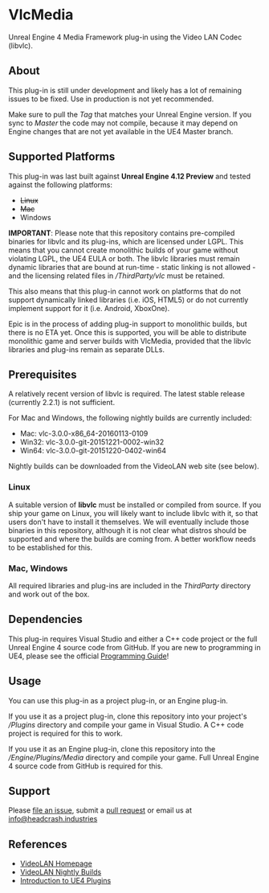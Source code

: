 # VlcMedia

Unreal Engine 4 Media Framework plug-in using the Video LAN Codec (libvlc).


## About

This plug-in is still under development and likely has a lot of remaining issues
to be fixed. Use in production is not yet recommended.

Make sure to pull the *Tag* that matches your Unreal Engine version. If you sync
to *Master* the code may not compile, because it may depend on Engine changes
that are not yet available in the UE4 Master branch.


## Supported Platforms

This plug-in was last built against **Unreal Engine 4.12 Preview** and tested
against the following platforms:

- ~~Linux~~
- ~~Mac~~
- Windows

**IMPORTANT**: Please note that this repository contains pre-compiled binaries
for libvlc and its plug-ins, which are licensed under LGPL. This means that you
cannot create monolithic builds of your game without violating LGPL, the UE4
EULA or both. The libvlc libraries must remain dynamic libraries that are bound
at run-time - static linking is not allowed - and the licensing related files in
*/ThirdParty/vlc* must be retained.

This also means that this plug-in cannot work on platforms that do not support
dynamically linked libraries (i.e. iOS, HTML5) or do not currently implement
support for it (i.e. Android, XboxOne).

Epic is in the process of adding plug-in support to monolithic builds, but there
is no ETA yet. Once this is supported, you will be able to distribute monolithic
game and server builds with VlcMedia, provided that the libvlc libraries and
plug-ins remain as separate DLLs.


## Prerequisites

A relatively recent version of libvlc is required. The latest stable release
(currently 2.2.1) is not sufficient.

For Mac and Windows, the following nightly builds are currently included:
* Mac: vlc-3.0.0-x86_64-20160113-0109
* Win32: vlc-3.0.0-git-20151221-0002-win32
* Win64: vlc-3.0.0-git-20151220-0402-win64

Nightly builds can be downloaded from the VideoLAN web site (see below).

### Linux

A suitable version of **libvlc** must be installed or compiled from source. If
you ship your game on  Linux, you will likely want to include libvlc with it, so
that users don't have to install it themselves. We will eventually include those
binaries in this repository, although it is not clear what distros should be
supported and where the builds are coming from. A better workflow needs to be
established for this.

### Mac, Windows

All required libraries and plug-ins are included in the *ThirdParty* directory
and work out of the box.


## Dependencies

This plug-in requires Visual Studio and either a C++ code project or the full
Unreal Engine 4 source code from GitHub. If you are new to programming in UE4,
please see the official [Programming Guide](https://docs.unrealengine.com/latest/INT/Programming/index.html)! 


## Usage

You can use this plug-in as a project plug-in, or an Engine plug-in.

If you use it as a project plug-in, clone this repository into your project's
*/Plugins* directory and compile your game in Visual Studio. A C++ code project
is required for this to work.

If you use it as an Engine plug-in, clone this repository into the
*/Engine/Plugins/Media* directory and compile your game. Full Unreal Engine 4
source code from GitHub is required for this.


## Support

Please [file an issue](https://github.com/ue4plugins/VlcMedia/issues), submit a
[pull request](https://github.com/ue4plugins/VlcMedia/pulls?q=is%3Aopen+is%3Apr)
or email us at info@headcrash.industries


## References

* [VideoLAN Homepage](http://videolan.org)
* [VideoLAN Nightly Builds](http://nightlies.videolan.org/)
* [Introduction to UE4 Plugins](https://wiki.unrealengine.com/An_Introduction_to_UE4_Plugins)
